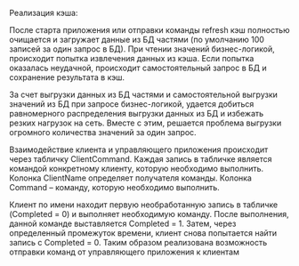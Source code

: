 Реализация кэша:

После старта приложения или отправки команды refresh кэш полностью очищается и загружает данные из БД частями (по умолчанию 100 записей за один запрос в БД).
При чтении значений бизнес-логикой, происходит попытка извлечения данных из кэша. Если попытка оказалась неудачной, происходит самостоятельный запрос в БД и сохранение результата в кэш.

За счет выгрузки данных из БД частями и самостоятельной выгрузки значений из БД при запросе бизнес-логикой, удается добиться равномерного распределения выгрузки данных из БД и избежать резких нагрузок на сеть.
Вместе с этим, решается проблема выгрузки огромного количества значений за один запрос.

Взаимодействие клиента и управляющего приложения происходит через табличку ClientCommand. Каждая запись в табличке является командой конкретному клиенту, которую необходимо выполнить. Колонка ClientName определяет получателя команды. Колонка Command – команду, которую необходимо выполнить.

Клиент по имени находит первую необработанную запись в табличке (Completed = 0) и выполняет необходимую команду. После выполнения, данной команде выставляется Completed = 1. Затем, через определенный промежуток времени, клиент снова попытается найти запись с Completed = 0. Таким образом реализована возможность отправки команд от управляющего приложения к клиентам
